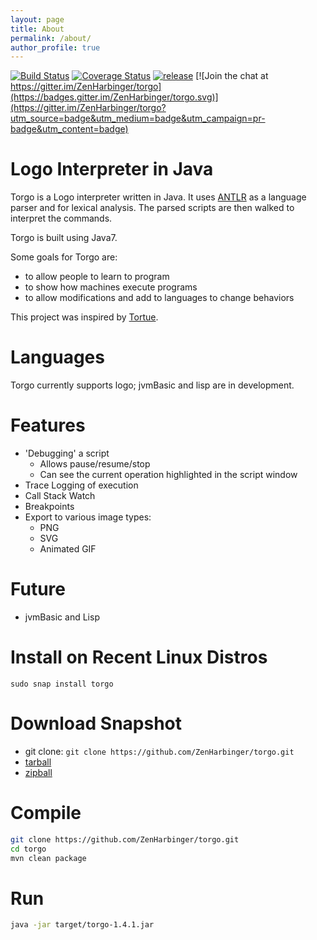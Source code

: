 ```yaml
---
layout: page
title: About
permalink: /about/
author_profile: true
---
```


[![Build Status](https://travis-ci.org/ZenHarbinger/torgo.svg?branch=master)](https://travis-ci.org/ZenHarbinger/torgo)
[![Coverage Status](https://coveralls.io/repos/github/ZenHarbinger/torgo/badge.svg)](https://coveralls.io/github/ZenHarbinger/torgo)
[![release](http://github-release-version.herokuapp.com/github/ZenHarbinger/torgo/release.svg?style=flat)](https://github.com/ZenHarbinger/torgo/releases/latest)
[![Join the chat at https://gitter.im/ZenHarbinger/torgo](https://badges.gitter.im/ZenHarbinger/torgo.svg)](https://gitter.im/ZenHarbinger/torgo?utm_source=badge&utm_medium=badge&utm_campaign=pr-badge&utm_content=badge)

# Logo Interpreter in Java

Torgo is a Logo interpreter written in Java. It uses [ANTLR](http://www.antlr.org/) as a language parser and for lexical analysis. The parsed scripts are then walked to interpret the commands.

Torgo is built using Java7.

Some goals for Torgo are:

- to allow people to learn to program
- to show how machines execute programs
- to allow modifications and add to languages to change behaviors

This project was inspired by [Tortue](http://tortue.sourceforge.net/).

# Languages

Torgo currently supports logo; jvmBasic and lisp are in development.

# Features

- 'Debugging' a script
    - Allows pause/resume/stop
    - Can see the current operation highlighted in the script window
- Trace Logging of execution
- Call Stack Watch
- Breakpoints
- Export to various image types:
    - PNG
    - SVG
    - Animated GIF

# Future

- jvmBasic and Lisp

# Install on Recent Linux Distros

`sudo snap install torgo`

# Download Snapshot

- git clone: `git clone https://github.com/ZenHarbinger/torgo.git`
- [tarball](https://github.com/ZenHarbinger/torgo/tarball/master)
- [zipball](https://github.com/ZenHarbinger/torgo/zipball/master)

# Compile

```sh
git clone https://github.com/ZenHarbinger/torgo.git
cd torgo
mvn clean package
```

# Run

```sh
java -jar target/torgo-1.4.1.jar
```
